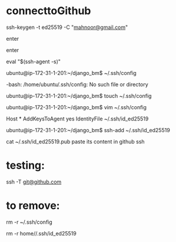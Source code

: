 # connecttoGithub
ssh-keygen -t ed25519 -C "mahnoor@gmail.com"

enter 

enter

eval "$(ssh-agent -s)"

ubuntu@ip-172-31-1-201:~/django_bm$ ~/.ssh/config

-bash: /home/ubuntu/.ssh/config: No such file or directory

ubuntu@ip-172-31-1-201:~/django_bm$ touch ~/.ssh/config

ubuntu@ip-172-31-1-201:~/django_bm$ vim ~/.ssh/config

Host *
    AddKeysToAgent yes
    IdentityFile ~/.ssh/id_ed25519


ubuntu@ip-172-31-1-201:~/django_bm$ ssh-add ~/.ssh/id_ed25519

 cat ~/.ssh/id_ed25519.pub
paste its content in github ssh

# testing:
ssh -T git@github.com

# to remove:
rm -r ~/.ssh/config

rm -r home/<user>/.ssh/id_ed25519
